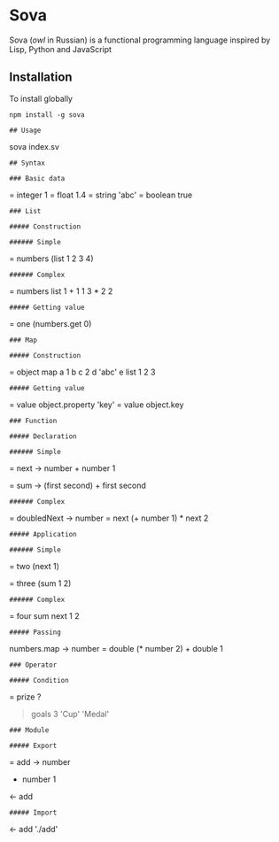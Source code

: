 # Sova

Sova (<i>owl</i> in Russian) is a functional programming language inspired by Lisp, Python and JavaScript

## Installation

To install globally

```
npm install -g sova
```

```
## Usage
```

sova index.sv

```
## Syntax

### Basic data
```

= integer 1
= float 1.4
= string 'abc'
= boolean true

```
### List

##### Construction

###### Simple
```

= numbers (list 1 2 3 4)

```
###### Complex
```

= numbers
list
1 + 1 1
3 \* 2 2

```
##### Getting value
```

= one (numbers.get 0)

```
### Map

##### Construction
```

= object
map
a 1
b
c 2
d 'abc'
e list 1 2 3

```
##### Getting value
```

= value object.property 'key'
= value object.key

```
### Function

##### Declaration

###### Simple
```

= next
-> number + number 1

= sum
-> (first second) + first second

```
###### Complex
```

= doubledNext
-> number
= next (+ number 1) \* next 2

```
##### Application

###### Simple
```

= two (next 1)

= three (sum 1 2)

```
###### Complex
```

= four
sum
next 1
2

```
##### Passing
```

numbers.map
-> number
= double (\* number 2) + double 1

```
### Operator

##### Condition
```

= prize ?

> goals 3
> 'Cup'
> 'Medal'

```
### Module

##### Export
```

= add -> number

* number 1

<- add

```
##### Import
```

<- add './add'

```

```
